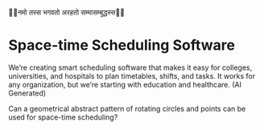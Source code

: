 🙏🏽नमो तस्स भगवतो अरहतो सम्मासम्बुद्धस्स🙏🏽

# Space-time Scheduling Software 

We’re creating smart scheduling software that makes it easy for colleges, universities, and hospitals to plan timetables, shifts, and tasks. It works for any organization, but we’re starting with education and healthcare.
(AI Generated)

Can a geometrical abstract pattern of rotating circles and points can be used for space-time scheduling? 